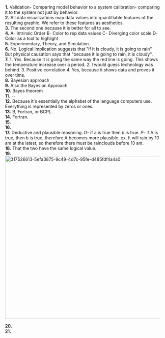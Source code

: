 **1.**  Validation- Comparing model behavior to a system  calibration- comparing it to the system not just by behavior.   
**2.**  All data visualizations map data values into quantifiable features of the resulting graphic. We refer to these features as aesthetics.  
**3.**  The second one because it is better for all to see.   
**4.**  A- Intrinsic Order B- Color to rep data values C- Diverging color scale D- Color as a tool to highlight  
**5.**  Experimentary, Theory, and Simulation.  
**6.**  No. Logical implication suggests that "if it is cloudy, it is going to rain" But physical causation says that "because it is going to rain, it is cloudy".  
**7.**  1. Yes. Because it is going the same way the red line is going. This shows the temperature increase over a period. 2. I would guess technology was behind. 3. Positive correlation 4. Yes, because it shows data and proves it over time.  
**8.**  Bayesian approach  
**9.**  Also the Bayesian Approach  
**10.**  Bayes theorem  
**11.**  --  
**12.**  Because it's essentially the alphabet of the language computers use. Everything is represented by zeros or ones.     
**13.**  B, Fortran, or BCPL.  
**14.**  Fortran.  
**15.**  
**16.**    
**17.** Deductive and plausible reasoning. *D*- if a is true then b is true. *P*- if A is true, then b is true, therefore A becomes more plausible.  ex. It will rain by 10 am at the latest, so therefore there must be rainclouds before 10 am.   
**18.**  That the two have the same logical value.  
**19.**   
<img width="530" alt="317526613-5efa3875-9c49-4d7c-95fe-d485fdf4a4a0" src="https://github.com/OteyHaroldGitDataScientistUTA/IDS2024S/assets/157654733/26ad7912-cf47-490b-b8c3-49186ecfefc9">   

**20.**  
**21.**  

